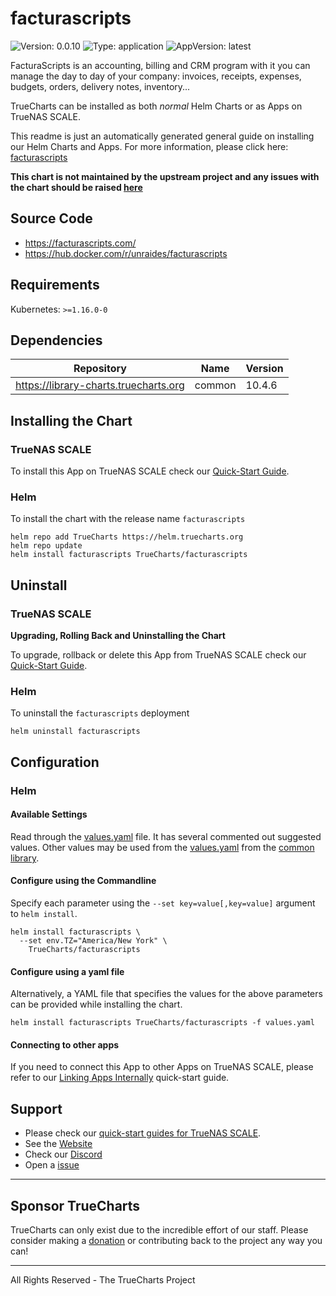 # facturascripts

![Version: 0.0.10](https://img.shields.io/badge/Version-0.0.10-informational?style=flat-square) ![Type: application](https://img.shields.io/badge/Type-application-informational?style=flat-square) ![AppVersion: latest](https://img.shields.io/badge/AppVersion-latest-informational?style=flat-square)

FacturaScripts is an accounting, billing and CRM program with it you can manage the day to day of your company: invoices, receipts, expenses, budgets, orders, delivery notes, inventory...

TrueCharts can be installed as both *normal* Helm Charts or as Apps on TrueNAS SCALE.

This readme is just an automatically generated general guide on installing our Helm Charts and Apps.
For more information, please click here: [facturascripts](https://truecharts.org/charts/stable/facturascripts)

**This chart is not maintained by the upstream project and any issues with the chart should be raised [here](https://github.com/truecharts/apps/issues/new/choose)**

## Source Code

* <https://facturascripts.com/>
* <https://hub.docker.com/r/unraides/facturascripts>

## Requirements

Kubernetes: `>=1.16.0-0`

## Dependencies

| Repository | Name | Version |
|------------|------|---------|
| https://library-charts.truecharts.org | common | 10.4.6 |

## Installing the Chart

### TrueNAS SCALE

To install this App on TrueNAS SCALE check our [Quick-Start Guide](https://truecharts.org/manual/Quick-Start%20Guides/02-Installing-an-App/).

### Helm

To install the chart with the release name `facturascripts`

```console
helm repo add TrueCharts https://helm.truecharts.org
helm repo update
helm install facturascripts TrueCharts/facturascripts
```

## Uninstall

### TrueNAS SCALE

**Upgrading, Rolling Back and Uninstalling the Chart**

To upgrade, rollback or delete this App from TrueNAS SCALE check our [Quick-Start Guide](https://truecharts.org/manual/Quick-Start%20Guides/04-Upgrade-rollback-delete-an-App/).

### Helm

To uninstall the `facturascripts` deployment

```console
helm uninstall facturascripts
```

## Configuration

### Helm

#### Available Settings

Read through the [values.yaml](./values.yaml) file. It has several commented out suggested values.
Other values may be used from the [values.yaml](https://github.com/truecharts/library-charts/tree/main/charts/stable/common/values.yaml) from the [common library](https://github.com/k8s-at-home/library-charts/tree/main/charts/stable/common).

#### Configure using the Commandline

Specify each parameter using the `--set key=value[,key=value]` argument to `helm install`.

```console
helm install facturascripts \
  --set env.TZ="America/New York" \
    TrueCharts/facturascripts
```

#### Configure using a yaml file

Alternatively, a YAML file that specifies the values for the above parameters can be provided while installing the chart.

```console
helm install facturascripts TrueCharts/facturascripts -f values.yaml
```

#### Connecting to other apps

If you need to connect this App to other Apps on TrueNAS SCALE, please refer to our [Linking Apps Internally](https://truecharts.org/manual/Quick-Start%20Guides/06-linking-apps/) quick-start guide.

## Support

- Please check our [quick-start guides for TrueNAS SCALE](https://truecharts.org/docs/manual/SCALE%20Apps/Quick-Start%20Guides/Important-MUST-READ).
- See the [Website](https://truecharts.org)
- Check our [Discord](https://discord.gg/tVsPTHWTtr)
- Open a [issue](https://github.com/truecharts/apps/issues/new/choose)

---

## Sponsor TrueCharts

TrueCharts can only exist due to the incredible effort of our staff.
Please consider making a [donation](https://truecharts.org/docs/about/sponsor) or contributing back to the project any way you can!

---

All Rights Reserved - The TrueCharts Project
